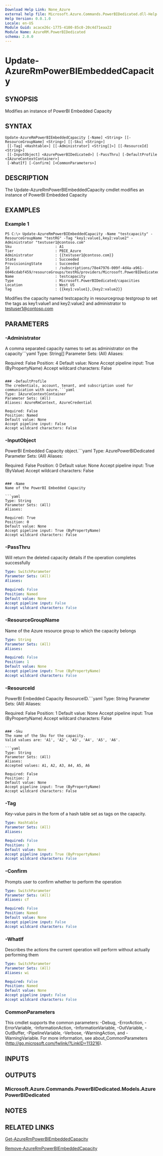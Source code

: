 ```yaml
---
Download Help Link: None_Azure
external help file: Microsoft.Azure.Commands.PowerBIDedicated.dll-Help.xml
Help Version: 0.0.1.0
Locale: en-US
Module Guid: acace26c-1775-4100-85c0-20c4d71eaa22
Module Name: AzureRM.PowerBIDedicated
schema: 2.0.0
---
```


# Update-AzureRmPowerBIEmbeddedCapacity

## SYNOPSIS
Modifies  an instance of PowerBI Embedded Capacity

## SYNTAX

```
Update-AzureRmPowerBIEmbeddedCapacity [-Name] <String> [[-ResourceGroupName] <String>] [[-Sku] <String>]
 [[-Tag] <Hashtable>] [[-Administrator] <String[]>] [[-ResourceId] <String>]
 [[-InputObject] <AzurePowerBIDedicated>] [-PassThru] [-DefaultProfile <IAzureContextContainer>]
 [-WhatIf] [-Confirm] [<CommonParameters>]
```

## DESCRIPTION
The Update-AzureRmPowerBIEmbeddedCapacity cmdlet modifies an instance of PowerBI Embedded Capacity

## EXAMPLES

### Example 1
```
PS C:\> Update-AzureRmPowerBIEmbeddedCapacity -Name "testcapacity" -ResourceGroupName "testRG" -Tag "key1:value1,key2:value2" -Administrator "testuser1@contoso.com"
Sku                    : A1
Tier                   : PBIE_Azure
Administrator          : {{testuser1@contoso.com}}
State                  : Succeeded
ProvisioningState      : Succeeded
Id                     : /subscriptions/78e47976-009f-4d4a-a961-6046cdabf459/resourceGroups/testRG/providers/Microsoft.PowerBIDedicated/capacities/testcapacity
Name                   : testcapacity
Type                   : Microsoft.PowerBIDedicated/capacities
Location               : West US
Tag                    : {{key1:value1},{key2:value2}}
```

Modifies the capacity named testcapacity in resourcegroup testgroup to set the tags as key1:value1 and key2:value2 and administrator to testuser1@contoso.com

## PARAMETERS

### -Administrator
A comma separated capacity names to set as administrator on the capacity```yaml
Type: String[]
Parameter Sets: (All)
Aliases: 

Required: False
Position: 4
Default value: None
Accept pipeline input: True (ByPropertyName)
Accept wildcard characters: False
```

### -DefaultProfile
The credentials, account, tenant, and subscription used for communication with azure.```yaml
Type: IAzureContextContainer
Parameter Sets: (All)
Aliases: AzureRmContext, AzureCredential

Required: False
Position: Named
Default value: None
Accept pipeline input: False
Accept wildcard characters: False
```

### -InputObject
PowerBI Embedded Capacity object.```yaml
Type: AzurePowerBIDedicated
Parameter Sets: (All)
Aliases: 

Required: False
Position: 0
Default value: None
Accept pipeline input: True (ByValue)
Accept wildcard characters: False
```

### -Name
Name of the PowerBI Embedded Capacity

```yaml
Type: String
Parameter Sets: (All)
Aliases: 

Required: True
Position: 0
Default value: None
Accept pipeline input: True (ByPropertyName)
Accept wildcard characters: False
```

### -PassThru
Will return the deleted capacity details if the operation completes successfully

```yaml
Type: SwitchParameter
Parameter Sets: (All)
Aliases: 

Required: False
Position: Named
Default value: None
Accept pipeline input: False
Accept wildcard characters: False
```

### -ResourceGroupName
Name of the Azure resource group to which the capacity belongs

```yaml
Type: String
Parameter Sets: (All)
Aliases: 

Required: False
Position: 1
Default value: None
Accept pipeline input: True (ByPropertyName)
Accept wildcard characters: False
```

### -ResourceId
PowerBI Embedded Capacity ResourceID.```yaml
Type: String
Parameter Sets: (All)
Aliases: 

Required: False
Position: 1
Default value: None
Accept pipeline input: True (ByPropertyName)
Accept wildcard characters: False
```

### -Sku
The name of the Sku for the capacity.
Valid values are: 'A1', 'A2', 'A3', 'A4', 'A5', 'A6'.

```yaml
Type: String
Parameter Sets: (All)
Aliases: 
Accepted values: A1, A2, A3, A4, A5, A6

Required: False
Position: 2
Default value: None
Accept pipeline input: True (ByPropertyName)
Accept wildcard characters: False
```

### -Tag
Key-value pairs in the form of a hash table set as tags on the capacity.

```yaml
Type: Hashtable
Parameter Sets: (All)
Aliases: 

Required: False
Position: 3
Default value: None
Accept pipeline input: True (ByPropertyName)
Accept wildcard characters: False
```

### -Confirm
Prompts user to confirm whether to perform the operation

```yaml
Type: SwitchParameter
Parameter Sets: (All)
Aliases: cf

Required: False
Position: Named
Default value: None
Accept pipeline input: False
Accept wildcard characters: False
```

### -WhatIf
Describes the actions the current operation will perform without actually performing them

```yaml
Type: SwitchParameter
Parameter Sets: (All)
Aliases: wi

Required: False
Position: Named
Default value: None
Accept pipeline input: False
Accept wildcard characters: False
```

### CommonParameters
This cmdlet supports the common parameters: -Debug, -ErrorAction, -ErrorVariable, -InformationAction, -InformationVariable, -OutVariable, -OutBuffer, -PipelineVariable, -Verbose, -WarningAction, and -WarningVariable. For more information, see about_CommonParameters (http://go.microsoft.com/fwlink/?LinkID=113216).

## INPUTS

## OUTPUTS

### Microsoft.Azure.Commands.PowerBIDedicated.Models.AzurePowerBIDedicated

## NOTES

## RELATED LINKS

[Get-AzureRmPowerBIEmbeddedCapacity](./Get-AzureRmPowerBIEmbeddedCapacity.md)

[Remove-AzureRmPowerBIEmbeddedCapacity](./Remove-AzureRmPowerBIEmbeddedCapacity.md)
